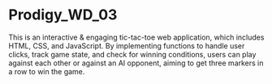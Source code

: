# Prodigy_WD_03
This is an interactive &amp; engaging tic-tac-toe web application, which includes HTML, CSS, and JavaScript. By implementing functions to handle user clicks, track game state, and check for winning conditions, users can play against each other or against an AI opponent, aiming to get three markers in a row to win the game.
